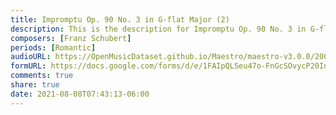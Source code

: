 ```yaml
---
title: Impromptu Op. 90 No. 3 in G-flat Major (2)
description: This is the description for Impromptu Op. 90 No. 3 in G-flat Major by Franz Schubert
composers: [Franz Schubert]
periods: [Romantic]
audioURL: https://OpenMusicDataset.github.io/Maestro/maestro-v3.0.0/2008/MIDI-Unprocessed_07_R2_2008_01-05_ORIG_MID--AUDIO_07_R2_2008_wav--1.midi
formURL: https://docs.google.com/forms/d/e/1FAIpQLSeu47o-FnGcSOvycP20IuuiweaDzFD16quQSi53o0Q2gIWA1Q/viewform
comments: true
share: true
date: 2021-08-08T07:43:13-06:00
---
```

